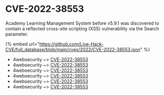 # CVE-2022-38553

Academy Learning Management System before v5.9.1 was discovered to contain a reflected cross-site scripting (XSS) vulnerability via the Search parameter.

{% embed url="https://github.com/Live-Hack-CVE/full_database/blob/main/cves/2022/CVE-2022-38553.json" %}


* 4websecurity ~> [CVE-2022-38553](https://www.alice-snow.ru/2022/database/cve-2022-38553/cve-2022-38553-4websecurity)
* 4websecurity ~> [CVE-2022-38553](https://www.alice-snow.ru/2022/database/cve-2022-38553/cve-2022-38553-4websecurity)
* 4websecurity ~> [CVE-2022-38553](https://www.alice-snow.ru/2022/database/cve-2022-38553/cve-2022-38553-4websecurity)
* 4websecurity ~> [CVE-2022-38553](https://www.alice-snow.ru/2022/database/cve-2022-38553/cve-2022-38553-4websecurity)
* 4websecurity ~> [CVE-2022-38553](https://www.alice-snow.ru/2022/database/cve-2022-38553/cve-2022-38553-4websecurity)
* 4websecurity ~> [CVE-2022-38553](https://www.alice-snow.ru/2022/database/cve-2022-38553/cve-2022-38553-4websecurity)